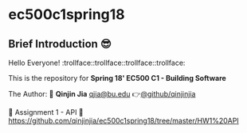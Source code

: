 # ec500c1spring18
## Brief Introduction :sunglasses:
  Hello Everyone! :trollface::trollface::trollface::trollface:
  
  This is the repository for **Spring 18' EC500 C1 - Building Software**
  
  The Author: :boy: **Qinjin Jia** qjia@bu.edu   :point_right:[@github/qinjinjia](https://github.com/qinjinjia)
  
:full_moon_with_face: Assignment 1 - API
:link: https://github.com/qinjinjia/ec500c1spring18/tree/master/HW1%20API
